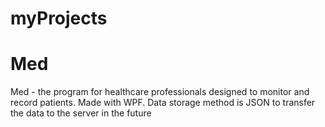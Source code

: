 # myProjects
# Med
Med - the program for healthcare professionals designed to monitor and record patients. Made with WPF. Data storage method is JSON to transfer the data to the server in the future
